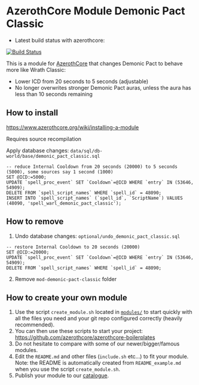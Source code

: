 # AzerothCore Module Demonic Pact Classic

- Latest build status with azerothcore:

[![Build Status](
https://github.com/sogladev/mod-demonic-pact-classic/actions/workflows/core-build.yml/badge.svg?branch=master&event=push)](https://github.com/sogladev/mod-demonic-pact-classic)

This is a module for [AzerothCore](http://www.azerothcore.org) that changes Demonic Pact to behave more like Wrath Classic:

- Lower ICD from 20 seconds to 5 seconds (adjustable)
- No longer overwrites stronger Demonic Pact auras, unless the aura has less than 10 seconds remaining

## How to install
https://www.azerothcore.org/wiki/installing-a-module

Requires source recompilation

Apply database changes: `data/sql/db-world/base/demonic_pact_classic.sql`
```
-- reduce Internal Cooldown from 20 seconds (20000) to 5 seconds (5000), some sources say 1 second (1000)
SET @ICD:=5000;
UPDATE `spell_proc_event` SET `Cooldown`=@ICD WHERE `entry` IN (53646, 54909);
DELETE FROM `spell_script_names` WHERE `spell_id` = 48090;
INSERT INTO `spell_script_names` (`spell_id`, `ScriptName`) VALUES (48090, 'spell_warl_demonic_pact_classic');
```

## How to remove

1. Undo database changes: `optional/undo_demonic_pact_classic.sql`
```
-- restore Internal Cooldown to 20 seconds (20000)
SET @ICD:=20000;
UPDATE `spell_proc_event` SET `Cooldown`=@ICD WHERE `entry` IN (53646, 54909);
DELETE FROM `spell_script_names` WHERE `spell_id` = 48090;
```

2. Remove `mod-demonic-pact-classic` folder


## How to create your own module

1. Use the script `create_module.sh` located in [`modules/`](https://github.com/azerothcore/azerothcore-wotlk/tree/master/modules) to start quickly with all the files you need and your git repo configured correctly (heavily recommended).
1. You can then use these scripts to start your project: https://github.com/azerothcore/azerothcore-boilerplates
1. Do not hesitate to compare with some of our newer/bigger/famous modules.
1. Edit the `README.md` and other files (`include.sh` etc...) to fit your module. Note: the README is automatically created from `README_example.md` when you use the script `create_module.sh`.
1. Publish your module to our [catalogue](https://github.com/azerothcore/modules-catalogue).
